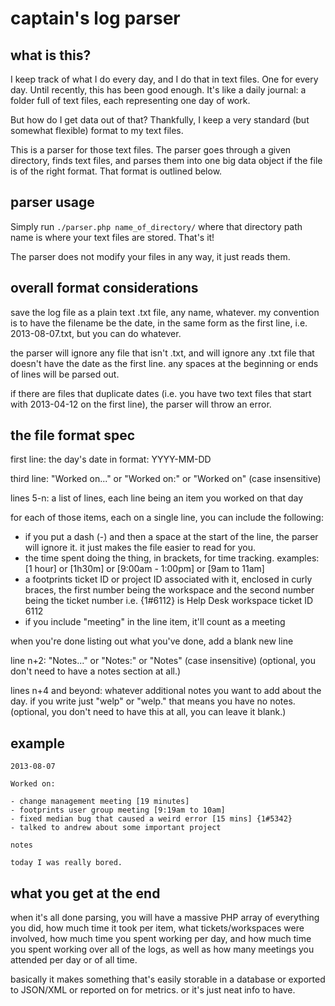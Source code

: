 # captain's log parser

## what is this?

I keep track of what I do every day, and I do that in text files. One for every day. Until recently, this has been good enough. It's like a daily journal: a folder full of text files, each representing one day of work.

But how do I get data out of that? Thankfully, I keep a very standard (but somewhat flexible) format to my text files.

This is a parser for those text files. The parser goes through a given directory, finds text files, and parses them into one big data object if the file is of the right format. That format is outlined below.

## parser usage

Simply run `./parser.php name_of_directory/` where that directory path name is where your text files are stored. That's it!

The parser does not modify your files in any way, it just reads them.

## overall format considerations

save the log file as a plain text .txt file, any name, whatever. my convention is to have the filename be the date, in the same form as the first line, i.e. 2013-08-07.txt, but you can do whatever.

the parser will ignore any file that isn't .txt, and will ignore any .txt file that doesn't have the date as the first line. any spaces at the beginning or ends of lines will be parsed out.

if there are files that duplicate dates (i.e. you have two text files that start with 2013-04-12 on the first line), the parser will throw an error.

## the file format spec

first line: the day's date in format: YYYY-MM-DD

third line: "Worked on..." or "Worked on:" or "Worked on" (case insensitive)

lines 5-n: a list of lines, each line being an item you worked on that day

for each of those items, each on a single line, you can include the following:

- if you put a dash (-) and then a space at the start of the line, the parser will ignore it. it just makes the file easier to read for you.
- the time spent doing the thing, in brackets, for time tracking. examples: [1 hour] or [1h30m] or [9:00am - 1:00pm] or [9am to 11am]
- a footprints ticket ID or project ID associated with it, enclosed in curly braces, the first number being the workspace and the second number being the ticket number i.e. {1#6112} is Help Desk workspace ticket ID 6112
- if you include "meeting" in the line item, it'll count as a meeting

when you're done listing out what you've done, add a blank new line

line n+2: "Notes..." or "Notes:" or "Notes" (case insensitive) (optional, you don't need to have a notes section at all.) 

lines n+4 and beyond: whatever additional notes you want to add about the day. if you write just "welp" or "welp." that means you have no notes. (optional, you don't need to have this at all, you can leave it blank.)

## example

    2013-08-07
    
    Worked on:
    
    - change management meeting [19 minutes]
    - footprints user group meeting [9:19am to 10am]
    - fixed median bug that caused a weird error [15 mins] {1#5342}
    - talked to andrew about some important project
    
    notes
    
    today I was really bored.

## what you get at the end

when it's all done parsing, you will have a massive PHP array of everything you did, how much time it took per item, what tickets/workspaces were involved, how much time you spent working per day, and how much time you spent working over all of the logs, as well as how many meetings you attended per day or of all time.

basically it makes something that's easily storable in a database or exported to JSON/XML or reported on for metrics. or it's just neat info to have.
